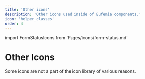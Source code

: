 ```yaml
---
title: 'Other icons'
description: 'Other icons used inside of Eufemia components.'
icon: 'helper_classes'
order: 4
---
```


import FormStatusIcons from 'Pages/icons/form-status.md'

# Other Icons

Some icons are not a part of the icon library of various reasons.

<FormStatusIcons />
